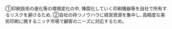 ①印刷技術の進化等の環境変化の中, 陳腐化していく印刷機器等を自社で所有するリスクを避けるため, ②自社の持つノウハウに経営資源を集中し, 高精度な美術印刷に関するニッチ市場で顧客のニーズに対応するため。